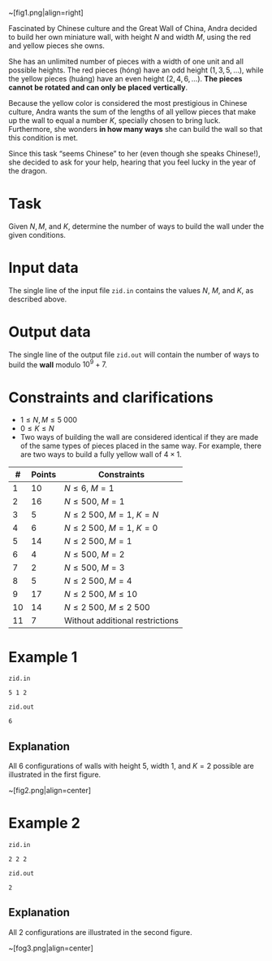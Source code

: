 ~[fig1.png|align=right]

Fascinated by Chinese culture and the Great Wall of China, Andra decided to build her own miniature wall, with height $N$ and width $M$, using the red and yellow pieces she owns.

She has an unlimited number of pieces with a width of one unit and all possible heights. The red pieces (hóng) have an odd height $(1, 3, 5, \dots)$, while the yellow pieces (huáng) have an even height $(2, 4, 6, \dots)$. **The pieces cannot be rotated and can only be placed vertically**.

Because the yellow color is considered the most prestigious in Chinese culture, Andra wants the sum of the lengths of all yellow pieces that make up the wall to equal a number $K$, specially chosen to bring luck. Furthermore, she wonders **in how many ways** she can build the wall so that this condition is met.

Since this task “seems Chinese” to her (even though she speaks Chinese!), she decided to ask for your help, hearing that you feel lucky in the year of the dragon.

# Task

Given $N, M$, and $K$, determine the number of ways to build the wall under the given conditions.

# Input data

The single line of the input file `zid.in` contains the values $N$, $M$, and $K$, as described above.

# Output data

The single line of the output file `zid.out` will contain the number of ways to build the **wall** modulo $10^9 + 7$.

# Constraints and clarifications

* $1 \leq N, M \leq 5 \ 000$
* $0 \leq K \leq N$
* Two ways of building the wall are considered identical if they are made of the same types of pieces placed in the same way. For example, there are two ways to build a fully yellow wall of $4 \times 1$.

| # | Points | Constraints         |
|---|--------|---------------------|
| 1 | 10     | $N \leq 6$, $M = 1$ |
| 2 | 16     | $N \leq 500$, $M = 1$ |
| 3 | 5      | $N \leq 2 \ 500$, $M = 1$, $K = N$ |
| 4 | 6      | $N \leq 2 \ 500$, $M = 1$, $K = 0$|
| 5 | 14     | $N \leq 2 \ 500$, $M = 1$ |
| 6 | 4      | $N \leq 500$, $M = 2$ |
| 7 | 2      | $N \leq 500$, $M = 3$ |
| 8 | 5      | $N \leq 2 \ 500$, $M = 4$ |
| 9 | 17     | $N \leq 2 \ 500$, $M \leq 10$ |
| 10 | 14    | $N \leq 2 \ 500$, $M \leq 2 \ 500$ |
| 11 | 7     | Without additional restrictions |

# Example 1

`zid.in`
```
5 1 2
```

`zid.out`
```
6
```

## Explanation

All $6$ configurations of walls with height $5$, width $1$, and $K = 2$ possible are illustrated in the first figure.

~[fig2.png|align=center]

# Example 2

`zid.in`
```
2 2 2
```

`zid.out`
```
2
```

## Explanation

All $2$ configurations are illustrated in the second figure.

~[fog3.png|align=center]